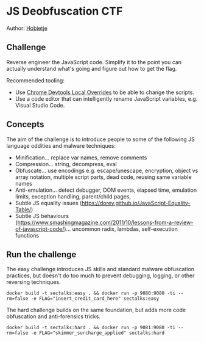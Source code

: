 # JS Deobfuscation CTF

Author: [Hobietje](https://github.com/hobietje)

## Challenge

Reverse engineer the JavaScript code.  Simplify it to the point you can actually understand what's going and figure out how to get the flag.

Recommended tooling:

* Use [Chrome Devtools Local Overrides](https://developers.google.com/web/updates/2018/01/devtools#overrides) to be able to change the scripts.
* Use a code editor that can intelligently rename JavaScript variables, e.g. Visual Studio Code.

## Concepts

The aim of the challenge is to introduce people to some of the following JS language oddities and malware techniques:

* Minification... replace var names, remove comments
* Compression... string, decompress, eval
* Obfuscate... use encodings e.g. escape/unescape, encryption, object vs array notation, multiple script parts, dead code, reusing same variable names
* Anti-emulation... detect debugger, DOM events, elapsed time, emulation limits, exception handling, parent/child pages, 
* Subtle JS equality issues (https://dorey.github.io/JavaScript-Equality-Table/)
* Subtle JS behaviours (https://www.smashingmagazine.com/2011/10/lessons-from-a-review-of-javascript-code/)... uncommon radix, lambdas, self-execution functions

## Run the challenge

The easy challenge introduces JS skills and standard malware obfuscation practices, but doesn't do too much to prevent debugging, logging, or other reversing techniques.

`docker build -t sectalks:easy . && docker run -p 9080:9080 -ti --rm=false -e FLAG="insert_credit_card_here" sectalks:easy`

The hard challenge builds on the same foundation, but adds more code obfuscation and anti-forensics tricks.

`docker build -t sectalks:hard . && docker run -p 9081:9080 -ti --rm=false -e FLAG="skimmer_surcharge_applied" sectalks:hard`